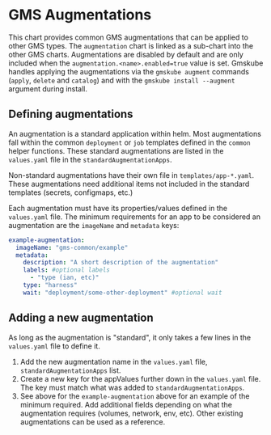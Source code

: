 # GMS Augmentations
This chart provides common GMS augmentations that can be applied to other GMS types. The `augmentation` chart
is linked as a sub-chart into the other GMS charts. Augmentations are disabled by default and are only included
when the `augmentation.<name>.enabled=true` value is set. Gmskube handles applying the augmentations via the
`gmskube augment` commands (`apply`, `delete` and `catalog`) and with the `gmskube install --augment` argument
during install.

## Defining augmentations
An augmentation is a standard application within helm. Most augmentations fall within the common
`deployment` or `job` templates defined in the `common` helper functions. These standard augmentations
are listed in the `values.yaml` file in the `standardAugmentationApps`.

Non-standard augmentations have their own file in `templates/app-*.yaml`. These augmentations need additional
items not included in the standard templates (secrets, configmaps, etc.)

Each augmentation must have its properties/values defined in the `values.yaml` file. The minimum requirements
for an app to be considered an augmentation are the `imageName` and `metadata` keys:
```yaml
example-augmentation:
  imageName: "gms-common/example"
  metadata:
    description: "A short description of the augmentation"
    labels: #optional labels
      - "type (ian, etc)"
    type: "harness"
    wait: "deployment/some-other-deployment" #optional wait
```

## Adding a new augmentation
As long as the augmentation is "standard", it only takes a few lines in the `values.yaml` file to define it.
1. Add the new augmentation name in the `values.yaml` file, `standardAugmentationApps` list.
2. Create a new key for the appValues further down in the `values.yaml` file. The key must match what was
   added to `standardAugmentationApps`.
3. See above for the `example-augmentation` above for an example of the minimum required. Add additional
   fields depending on what the augmentation requires (volumes, network, env, etc). Other existing
   augmentations can be used as a reference.